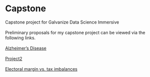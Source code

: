 # Capstone
Capstone project for Galvanize Data Science Immersive<br><br>
Preliminary proposals for my capstone project can be viewed via the following links.<br><br>
<a href="https://github.com/mattslaven/capstone/blob/master/Project1.md">Alzheimer’s Disease</a><br><br>
<a href="https://github.com/mattslaven/capstone/blob/master/Project2.md">Project2</a><br><br>
<a href="https://github.com/mattslaven/capstone/blob/master/Project3.md">Electoral margin vs. tax imbalances</a><br><br>
